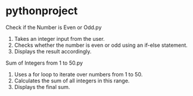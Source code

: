 # pythonproject
Check if the Number is Even or Odd.py

1. 	Takes an integer input from the user.
2. 	Checks whether the number is even or odd using an if-else statement.
3. 	Displays the result accordingly.

Sum of Integers from 1 to 50.py

1.   Uses a for loop to iterate over numbers from 1 to 50.
2.   Calculates the sum of all integers in this range.
3.   Displays the final sum.
